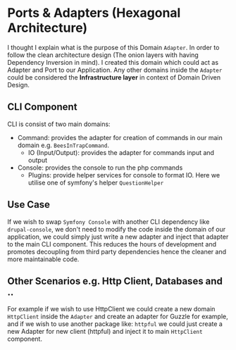 # Ports & Adapters (Hexagonal Architecture)
I thought I explain what is the purpose of this Domain `Adapter`. In order to follow
the clean architecture design (The onion layers with having Dependency Inversion in
mind). I created this domain which could act as Adapter and Port to our Application.
Any other domains inside the `Adapter` could be considered the **Infrastructure layer**
in context of Domain Driven Design.


## CLI Component
CLI is consist of two main domains:
* Command: provides the adapter for creation of commands in our main domain e.g. `BeesInTrapCommand`.
    * IO (Input/Output): provides the adapter for commands input and output
* Console: provides the console to run the php commands
    * Plugins: provide helper services for console to format IO. Here we utilise one of symfony's
    helper `QuestionHelper`


## Use Case
If we wish to swap `Symfony Console` with another CLI dependency like `drupal-console`, we
don't need to modify the code inside the domain of our application, we could simply just
write a new adapter and inject that adapter to the main CLI component. This reduces
the hours of development and promotes decoupling from third party dependencies hence the
cleaner and more maintainable code.


## Other Scenarios e.g. Http Client, Databases and ..
For example if we wish to use HttpClient we could create a new domain `HttpClient` inside
the `Adapter` and create an adapter for Guzzle for example, and if we wish to use another
package like: `httpful` we could just create a new Adapter for new client (httpful) and
inject it to main `HttpClient` component.
